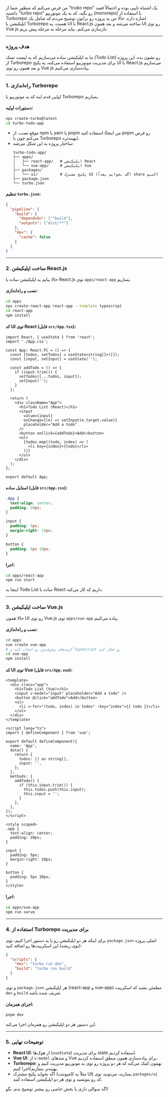 من فرض می‌کنم که منظور شما از "trubo repo" یک اشتباه تایپی بوده و احتمالاً قصد داشتید "turbo repo" رو بگید، که به یک مونوریپو (monorepo) با استفاده از Turborepo اشاره داره. حالا من یه پروژه رو براتون توضیح می‌دم که شامل یک اپلیکیشن با Turborepo هست، یه UI با React.js ساخته می‌شه و بعد همون UI رو توی Vue.js بازسازی می‌کنم. بیاید مرحله به مرحله پیش بریم:

---

### هدف پروژه
ما یه اپلیکیشن ساده می‌سازیم که یه لیست تسک (Todo List) رو نشون بده. این پروژه از Turborepo برای مدیریت مونوریپو استفاده می‌کنه، یه پکیج UI با React.js می‌سازیم و بعد همون رو توی Vue.js پیاده‌سازی می‌کنیم.

---

### 1. راه‌اندازی Turborepo
اولین قدم اینه که یه مونوریپو با Turborepo بسازیم.

#### دستورات اولیه:
```bash
npx create-turbo@latest
cd turbo-todo-app
```

- موقع نصب، از npm یا yarn یا pnpm استفاده کنید (من اینجا pnpm رو فرض می‌کنم چون با Turborepo بهینه‌تره).
- ساختار پروژه به این شکل می‌شه:
  ```
  turbo-todo-app/
  ├── apps/
  │   ├── react-app/   # اپلیکیشن React
  │   └── vue-app/     # اپلیکیشن Vue
  ├── packages/
  │   └── ui/          # پکیج مشترک UI (اگه بخوایم بعداً share کنیم)
  ├── package.json
  └── turbo.json
  ```

#### تنظیم `turbo.json`:
```json
{
  "pipeline": {
    "build": {
      "dependsOn": ["^build"],
      "outputs": ["dist/**"]
    },
    "dev": {
      "cache": false
    }
  }
}
```

---

### 2. ساخت اپلیکیشن React.js
حالا بیایم یه اپلیکیشن ساده با React.js توی `apps/react-app` بسازیم.

#### نصب و راه‌اندازی:
```bash
cd apps
npx create-react-app react-app --template typescript
cd react-app
npm install
```

#### کد UI توی React (فایل `src/App.tsx`):
```tsx
import React, { useState } from 'react';
import './App.css';

const App: React.FC = () => {
  const [todos, setTodos] = useState<string[]>([]);
  const [input, setInput] = useState('');

  const addTodo = () => {
    if (input.trim()) {
      setTodos([...todos, input]);
      setInput('');
    }
  };

  return (
    <div className="App">
      <h1>Todo List (React)</h1>
      <input
        value={input}
        onChange={(e) => setInput(e.target.value)}
        placeholder="Add a todo"
      />
      <button onClick={addTodo}>Add</button>
      <ul>
        {todos.map((todo, index) => (
          <li key={index}>{todo}</li>
        ))}
      </ul>
    </div>
  );
};

export default App;
```

#### استایل ساده (فایل `src/App.css`):
```css
.App {
  text-align: center;
  padding: 20px;
}

input {
  padding: 5px;
  margin-right: 10px;
}

button {
  padding: 5px 10px;
}
```

#### اجرا:
```bash
cd apps/react-app
npm run start
```
اینجا یه Todo List ساده با React داریم که کار می‌کنه.

---

### 3. ساخت اپلیکیشن Vue.js
حالا همون UI رو توی Vue.js توی `apps/vue-app` پیاده می‌کنیم.

#### نصب و راه‌اندازی:
```bash
cd apps
vue create vue-app
# گزینه‌های پیش‌فرض رو انتخاب کنید و TypeScript رو فعال کنید
cd vue-app
npm install
```

#### کد UI توی Vue (فایل `src/App.vue`):
```vue
<template>
  <div class="app">
    <h1>Todo List (Vue)</h1>
    <input v-model="input" placeholder="Add a todo" />
    <button @click="addTodo">Add</button>
    <ul>
      <li v-for="(todo, index) in todos" :key="index">{{ todo }}</li>
    </ul>
  </div>
</template>

<script lang="ts">
import { defineComponent } from 'vue';

export default defineComponent({
  name: 'App',
  data() {
    return {
      todos: [] as string[],
      input: '',
    };
  },
  methods: {
    addTodo() {
      if (this.input.trim()) {
        this.todos.push(this.input);
        this.input = '';
      }
    },
  },
});
</script>

<style scoped>
.app {
  text-align: center;
  padding: 20px;
}

input {
  padding: 5px;
  margin-right: 10px;
}

button {
  padding: 5px 10px;
}
</style>
```

#### اجرا:
```bash
cd apps/vue-app
npm run serve
```

---

### 4. استفاده از Turborepo برای مدیریت
برای اینکه هر دو اپلیکیشن رو با یه دستور اجرا کنیم، توی `package.json` اصلی پروژه (توی ریشه) این اسکریپت‌ها رو اضافه کنید:
```json
{
  "scripts": {
    "dev": "turbo run dev",
    "build": "turbo run build"
  }
}
```

و توی `package.json` هر اپلیکیشن (react-app و vue-app) مطمئن بشید که اسکریپت `dev` و `build` تعریف شده باشه.

#### اجرای همزمان:
```bash
pnpm dev
```
این دستور هر دو اپلیکیشن رو همزمان اجرا می‌کنه.

---

### 5. توضیحات نهایی
- **React UI**: از هوک‌ها (`useState`) برای مدیریت state استفاده کردیم.
- **Vue UI**: از `v-model` و متدهای Vue برای پیاده‌سازی همون منطق استفاده کردیم.
- **Turborepo**: بهمون کمک می‌کنه که هر دو پروژه رو توی یه مونوریپو مدیریت کنیم و بهینه‌تر بسازیم/اجرا کنیم.
- اگه بخواید پکیج مشترک (مثلاً یه کامپوننت UI) بسازید، می‌تونید توی `packages/ui` کد رو بنویسید و توی هر دو اپلیکیشن استفاده کنید.

اگه سوالی داری یا بخش خاصی رو بیشتر توضیح بدم، بگو!